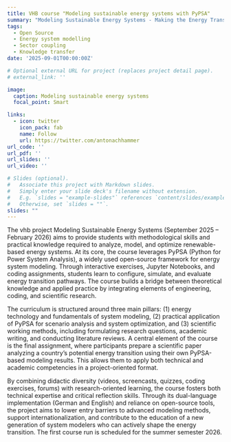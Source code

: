 ```yaml
---
title: VHB course "Modeling sustainable energy systems with PyPSA"
summary: "Modeling Sustainable Energy Systems - Making the Energy Transition Tangible" is a digital course concipated within the Virtual University of Bavaria (vhb) platform from September 2025 - February 2026. Using the open-source modeling framework PyPSA, students gain both theoretical foundations and hands-on experience in designing, simulating, and analyzing energy systems. The course enables participants to create their own “energy transition scenario” and critically assess pathways toward decarbonization at national and international levels. Combining coding, scientific research, and applied case studies, it empowers learners to understand complex system interactions and develop innovative solutions for the energy transition. The course will be available from the summer semester 2026.euros.
tags:
  - Open Source
  - Energy system modelling
  - Sector coupling
  - Knowledge transfer
date: '2025-09-01T00:00:00Z'

# Optional external URL for project (replaces project detail page).
# external_link: ''

image:
  caption: Modeling sustainable energy systems
  focal_point: Smart

links:
  - icon: twitter
    icon_pack: fab
    name: Follow
    url: https://twitter.com/antonachhammer
url_code: ''
url_pdf: ''
url_slides: ''
url_video: ''

# Slides (optional).
#   Associate this project with Markdown slides.
#   Simply enter your slide deck's filename without extension.
#   E.g. `slides = "example-slides"` references `content/slides/example-slides.md`.
#   Otherwise, set `slides = ""`.
slides: ""
---
```

The vhb project Modeling Sustainable Energy Systems (September 2025 – February 2026) aims to provide students with methodological skills and practical knowledge required to analyze, model, and optimize renewable-based energy systems. At its core, the course leverages PyPSA (Python for Power System Analysis), a widely used open-source framework for energy system modeling. Through interactive exercises, Jupyter Notebooks, and coding assignments, students learn to configure, simulate, and evaluate energy transition pathways. The course builds a bridge between theoretical knowledge and applied practice by integrating elements of engineering, coding, and scientific research.

The curriculum is structured around three main pillars: (1) energy technology and fundamentals of system modeling, (2) practical application of PyPSA for scenario analysis and system optimization, and (3) scientific working methods, including formulating research questions, academic writing, and conducting literature reviews. A central element of the course is the final assignment, where participants prepare a scientific paper analyzing a country’s potential energy transition using their own PyPSA-based modeling results. This allows them to apply both technical and academic competencies in a project-oriented format.

By combining didactic diversity (videos, screencasts, quizzes, coding exercises, forums) with research-oriented learning, the course fosters both technical expertise and critical reflection skills. Through its dual-language implementation (German and English) and reliance on open-source tools, the project aims to lower entry barriers to advanced modeling methods, support internationalization, and contribute to the education of a new generation of system modelers who can actively shape the energy transition. The first course run is scheduled for the summer semester 2026.
